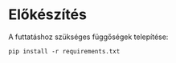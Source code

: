 # Előkészítés

A futtatáshoz szükséges függőségek telepítése:
```
pip install -r requirements.txt
```




